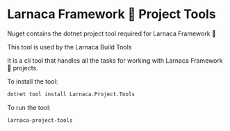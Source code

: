 ﻿
# Larnaca Framework 🌴 Project Tools

Nuget contains the dotnet project tool required for Larnaca Framework 🌴

This tool is used by the Larnaca Build Tools

It is a cli tool that handles all the tasks for working with Larnaca Framework 🌴 projects.

To install the tool:

```cmd
dotnet tool install Larnaca.Project.Tools
```

To run the tool:

```cmd
larnaca-project-tools
```